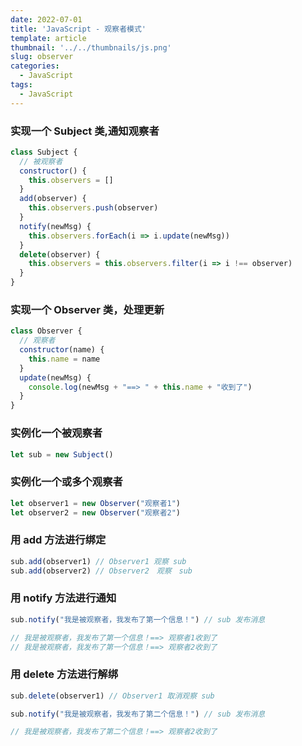 ```yaml
---
date: 2022-07-01
title: 'JavaScript - 观察者模式'
template: article
thumbnail: '../../thumbnails/js.png'
slug: observer
categories:
  - JavaScript
tags:
  - JavaScript
---
```


### 实现一个 Subject 类,通知观察者
```javascript
class Subject {
  // 被观察者
  constructor() {
    this.observers = []
  }
  add(observer) {
    this.observers.push(observer)
  }
  notify(newMsg) {
    this.observers.forEach(i => i.update(newMsg))
  }
  delete(observer) {
    this.observers = this.observers.filter(i => i !== observer)
  }
}
```

### 实现一个 Observer 类，处理更新
```javascript
class Observer {
  // 观察者
  constructor(name) {
    this.name = name
  }
  update(newMsg) {
    console.log(newMsg + "==> " + this.name + "收到了")
  }
}
```

### 实例化一个被观察者
```javascript
let sub = new Subject()
```

### 实例化一个或多个观察者
```javascript
let observer1 = new Observer("观察者1")
let observer2 = new Observer("观察者2")
```

### 用 add 方法进行绑定
```javascript
sub.add(observer1) // Observer1 观察 sub
sub.add(observer2) // Observer2　观察　sub
```

### 用 notify 方法进行通知
```javascript
sub.notify("我是被观察者，我发布了第一个信息！") // sub 发布消息

// 我是被观察者，我发布了第一个信息！==> 观察者1收到了
// 我是被观察者，我发布了第一个信息！==> 观察者2收到了
```

### 用 delete 方法进行解绑

```javascript
sub.delete(observer1) // Observer1 取消观察 sub

sub.notify("我是被观察者，我发布了第二个信息！") // sub 发布消息

// 我是被观察者，我发布了第二个信息！==> 观察者2收到了
```